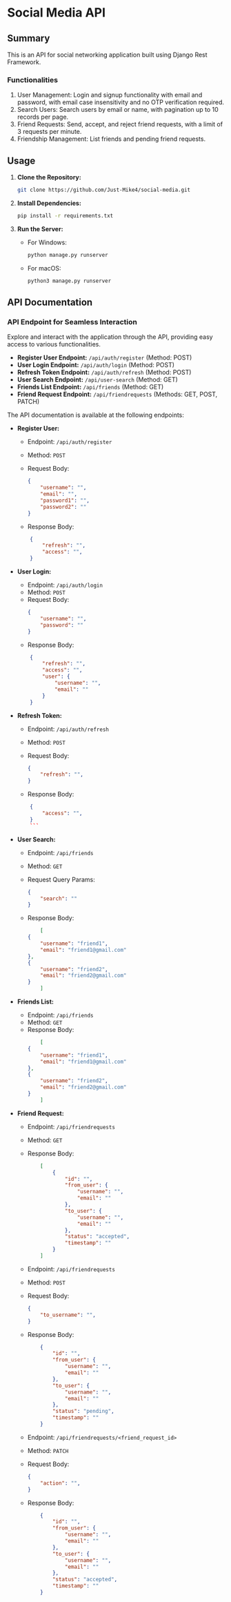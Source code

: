 # Social Media API
## Summary
This is an API for social networking application built using Django Rest Framework.

### Functionalities
1. User Management: Login and signup functionality with email and password, with email case insensitivity and no OTP verification required.
2. Search Users: Search users by email or name, with pagination up to 10 records per page.
3. Friend Requests: Send, accept, and reject friend requests, with a limit of 3 requests per minute.
4. Friendship Management: List friends and pending friend requests.

## Usage
1. **Clone the Repository:**
    ```bash
    git clone https://github.com/Just-Mike4/social-media.git
    ```

2. **Install Dependencies:**
    ```bash
    pip install -r requirements.txt
    ```

3. **Run the Server:**
    - For Windows:
        ```bash
        python manage.py runserver
        ```
    - For macOS:
        ```bash
        python3 manage.py runserver
        ```

## API Documentation
### API Endpoint for Seamless Interaction
Explore and interact with the application through the API, providing easy access to various functionalities.
- **Register User Endpoint:** `/api/auth/register` (Method: POST)
- **User Login Endpoint:** `/api/auth/login` (Method: POST)
- **Refresh Token Endpoint:**  `/api/auth/refresh` (Method: POST)
- **User Search Endpoint:**  `/api/user-search` (Method: GET)
- **Friends List Endpoint:**  `/api/friends` (Method: GET)
- **Friend Request Endpoint:**  `/api/friendrequests` (Methods: GET, POST, PATCH)




The API documentation is available at the following endpoints:

- **Register User:**
    - Endpoint: `/api/auth/register`
    - Method: `POST`
    - Request Body:
        ```json
        {
            "username": "",
            "email": "",
            "password1": "",
            "password2": ""
        }
        ```

    - Response Body: 
    ``` json
        {
            "refresh": "",
            "access": "",
        }
    ```

- **User Login:**
    - Endpoint: `/api/auth/login`
    - Method: `POST`
    - Request Body:
        ```json
        {
            "username": "",
            "password": ""
        }
        ```
    - Response Body: 
    ``` json
        {
            "refresh": "",
            "access": "",
            "user": {
                "username": "",
                "email": ""
            }
        }
    ```

- **Refresh Token:**
    - Endpoint: `/api/auth/refresh`
    - Method: `POST`
    - Request Body:
        ```json
        {
            "refresh": "",
        }
        ```

    - Response Body: 
    ```json
        {
            "access": "",
        }
        ```
- **User Search:**
    - Endpoint: `/api/friends`
    - Method: `GET`
    - Request Query Params:
        ```json
        {
            "search": "" 
        }
        ```

    - Response Body:
        ``` json
            [
        {
            "username": "friend1",
            "email": "friend1@gmail.com"
        },
        {
            "username": "friend2",
            "email": "friend2@gmail.com"
        }
            ]
        ```

        
- **Friends List:**
    - Endpoint: `/api/friends`
    - Method: `GET`
    - Response Body:
        ``` json
            [
        {
            "username": "friend1",
            "email": "friend1@gmail.com"
        },
        {
            "username": "friend2",
            "email": "friend2@gmail.com"
        }
            ]
        ```

- **Friend Request:**
    - Endpoint: `/api/friendrequests`
    - Method: `GET`
    - Response Body:
        ``` json
            [
                {
                    "id": "",
                    "from_user": {
                        "username": "",
                        "email": ""
                    },
                    "to_user": {
                        "username": "",
                        "email": ""
                    },
                    "status": "accepted",
                    "timestamp": ""
                }
            ]
        ```


    - Endpoint: `/api/friendrequests`
    - Method: `POST`
    - Request Body:
        ```json
        {
            "to_username": "",
        }
        ```

    - Response Body:
    
        ``` json
            {
                "id": "",
                "from_user": {
                    "username": "",
                    "email": ""
                },
                "to_user": {
                    "username": "",
                    "email": ""
                },
                "status": "pending",
                "timestamp": ""
            }
        ```


    - Endpoint: `/api/friendrequests/<friend_request_id>`
    - Method: `PATCH`
    - Request Body:
        ```json
        {
            "action": "",
        }
        ```
        
    - Response Body:
        ``` json
            {
                "id": "",
                "from_user": {
                    "username": "",
                    "email": ""
                },
                "to_user": {
                    "username": "",
                    "email": ""
                },
                "status": "accepted",
                "timestamp": ""
            }
        ```

